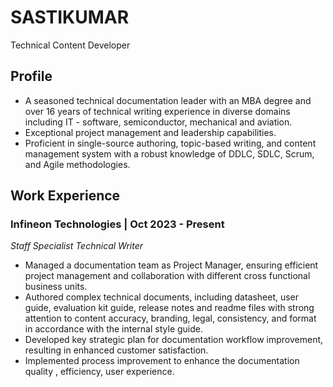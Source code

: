 # SASTIKUMAR

Technical Content Developer
## Profile
* A seasoned technical documentation leader with an MBA degree and over 16 years of technical writing experience in diverse domains including IT - software, semiconductor, mechanical and aviation.
* Exceptional project management and leadership capabilities.
* Proficient in single-source authoring, topic-based writing, and content management system with a robust knowledge of DDLC, SDLC, Scrum, and Agile methodologies.
## Work Experience
### Infineon Technologies    |    Oct 2023 - Present
*Staff Specialist Technical Writer*
* Managed a documentation team as Project Manager, ensuring efficient project management and collaboration with different cross functional business units.
* Authored complex technical documents, including datasheet, user guide, evaluation kit guide, release notes and readme files with strong attention to content accuracy, branding, legal, consistency, and format in accordance with the internal style guide.
* Developed key strategic plan for documentation workflow improvement, resulting in enhanced customer satisfaction.
* Implemented process improvement to enhance the documentation quality , efficiency, user experience.
